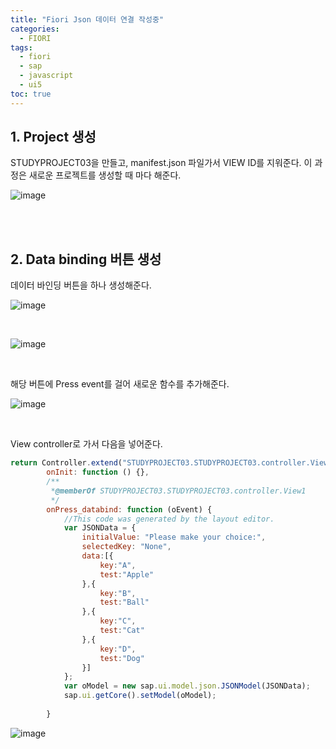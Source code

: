 ```yaml
---
title: "Fiori Json 데이터 연결 작성중"
categories: 
  - FIORI
tags:
  - fiori
  - sap
  - javascript
  - ui5
toc: true
---
```


## 1. Project 생성

STUDYPROJECT03을 만들고, manifest.json 파일가서 VIEW ID를 지워준다. 이 과정은 새로운 프로젝트를 생성할 때 마다 해준다.

![image](https://user-images.githubusercontent.com/58674365/96146935-cb1e8d00-0f41-11eb-8b32-22e627d5a052.png)

<br><br>

## 2. Data binding 버튼 생성

데이터 바인딩 버튼을 하나 생성해준다.

![image](https://user-images.githubusercontent.com/58674365/96147176-06b95700-0f42-11eb-8bd9-bdc946da5f89.png)

<br>

![image](https://user-images.githubusercontent.com/58674365/96147243-16d13680-0f42-11eb-8b85-c925b2665e7c.png)

<br>

해당 버튼에 Press event를 걸어 새로운 함수를 추가해준다.

![image](https://user-images.githubusercontent.com/58674365/96147353-32d4d800-0f42-11eb-9947-61d6824f93df.png)

<br>

View controller로 가서 다음을 넣어준다. 

```javascript
return Controller.extend("STUDYPROJECT03.STUDYPROJECT03.controller.View1", {
		onInit: function () {},
		/**
		 *@memberOf STUDYPROJECT03.STUDYPROJECT03.controller.View1
		 */
		onPress_databind: function (oEvent) {
			//This code was generated by the layout editor.
			var JSONData = {
				initialValue: "Please make your choice:",
				selectedKey: "None",
				data:[{
					key:"A",
					test:"Apple"
				},{
					key:"B",
					test:"Ball"
				},{
					key:"C",
					test:"Cat"
				},{
					key:"D",
					test:"Dog"
				}]
			};
			var oModel = new sap.ui.model.json.JSONModel(JSONData);
			sap.ui.getCore().setModel(oModel);
			
		}
```

![image](https://user-images.githubusercontent.com/58674365/96147501-59930e80-0f42-11eb-9f9b-4f4e5ffa04ed.png)

<br>

